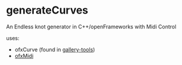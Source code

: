 # generateCurves
An Endless knot generator in C++/openFrameworks with Midi Control

uses:
- ofxCurve (found in [gallery-tools](https://github.com/camb416/gallery-tools))
- [ofxMidi](https://github.com/danomatika/ofxMidi)
